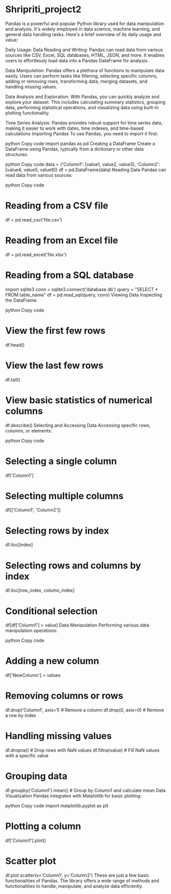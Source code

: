 # Shripriti_project2
Pandas is a powerful and popular Python library used for data manipulation and analysis. It's widely employed in data science, machine learning, and general data handling tasks. Here's a brief overview of its daily usage and value:

Daily Usage:
Data Reading and Writing: Pandas can read data from various sources like CSV, Excel, SQL databases, HTML, JSON, and more. It enables users to effortlessly load data into a Pandas DataFrame for analysis.

Data Manipulation: Pandas offers a plethora of functions to manipulate data easily. Users can perform tasks like filtering, selecting specific columns, adding or removing rows, transforming data, merging datasets, and handling missing values.

Data Analysis and Exploration: With Pandas, you can quickly analyze and explore your dataset. This includes calculating summary statistics, grouping data, performing statistical operations, and visualizing data using built-in plotting functionality.

Time Series Analysis: Pandas provides robust support for time series data, making it easier to work with dates, time indexes, and time-based calculations
Importing Pandas
To use Pandas, you need to import it first:

python
Copy code
import pandas as pd
Creating a DataFrame
Create a DataFrame using Pandas, typically from a dictionary or other data structures:

python
Copy code
data = {'Column1': [value1, value2, value3],
        'Column2': [value4, value5, value6]}
df = pd.DataFrame(data)
Reading Data
Pandas can read data from various sources:

python
Copy code
# Reading from a CSV file
df = pd.read_csv('file.csv')

# Reading from an Excel file
df = pd.read_excel('file.xlsx')

# Reading from a SQL database
import sqlite3
conn = sqlite3.connect('database.db')
query = "SELECT * FROM table_name"
df = pd.read_sql(query, conn)
Viewing Data
Inspecting the DataFrame:

python
Copy code
# View the first few rows
df.head()

# View the last few rows
df.tail()

# View basic statistics of numerical columns
df.describe()
Selecting and Accessing Data
Accessing specific rows, columns, or elements:

python
Copy code
# Selecting a single column
df['Column1']

# Selecting multiple columns
df[['Column1', 'Column2']]

# Selecting rows by index
df.iloc[index]

# Selecting rows and columns by index
df.iloc[row_index, column_index]

# Conditional selection
df[df['Column1'] > value]
Data Manipulation
Performing various data manipulation operations:

python
Copy code
# Adding a new column
df['NewColumn'] = values

# Removing columns or rows
df.drop('Column1', axis=1)  # Remove a column
df.drop(0, axis=0)  # Remove a row by index

# Handling missing values
df.dropna()  # Drop rows with NaN values
df.fillna(value)  # Fill NaN values with a specific value

# Grouping data
df.groupby('Column1').mean()  # Group by Column1 and calculate mean
Data Visualization
Pandas integrates with Matplotlib for basic plotting:

python
Copy code
import matplotlib.pyplot as plt

# Plotting a column
df['Column1'].plot()

# Scatter plot
df.plot.scatter(x='Column1', y='Column2')
These are just a few basic functionalities of Pandas. The library offers a wide range of methods and functionalities to handle, manipulate, and analyze data efficiently.
